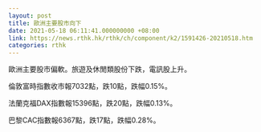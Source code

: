 ```yaml
---
layout: post
title: 歐洲主要股市向下
date: 2021-05-18 06:11:41.000000000 +08:00
link: https://news.rthk.hk/rthk/ch/component/k2/1591426-20210518.htm
categories: rthk
---
```


歐洲主要股市偏軟。旅遊及休閒類股份下跌，電訊股上升。

倫敦富時指數收市報7032點，跌10點，跌幅0.15%。

法蘭克福DAX指數報15396點，跌20點，跌幅0.13%。

巴黎CAC指數報6367點，跌17點，跌幅0.28%。
